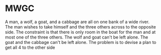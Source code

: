 # MWGC
A man, a wolf, a goat, and a cabbage are all on one bank of a wide river. The man wishes to take himself and the three others across to the opposite side.  The constraint is that there is only room in the boat for the man and at most one of the three others.  The wolf and goat can't be left alone.  The goat and the cabbage can't be left alone.  The problem is to devise a plan to get all 4 to the other side
